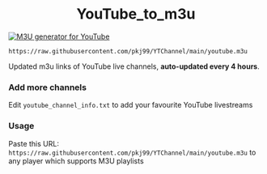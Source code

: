 
<h1 align="center"> YouTube_to_m3u </h1>

[![M3U generator for YouTube](https://github.com/benmoose39/YouTube_to_m3u/actions/workflows/m3u_Generator.yml/badge.svg)](https://github.com/benmoose39/YouTube_to_m3u/actions/workflows/m3u_Generator.yml)

`https://raw.githubusercontent.com/pkj99/YTChannel/main/youtube.m3u`

Updated m3u links of YouTube live channels, **auto-updated every 4 hours**.


### Add more channels
Edit `youtube_channel_info.txt` to add your favourite YouTube livestreams

### Usage
Paste this URL: `https://raw.githubusercontent.com/pkj99/YTChannel/main/youtube.m3u` to any player which supports M3U playlists
